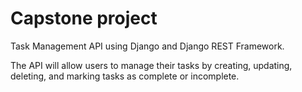 # Capstone project

Task Management API using Django and Django REST Framework.

The API will allow users to manage their tasks by creating, updating, deleting, and marking tasks as complete or incomplete.
